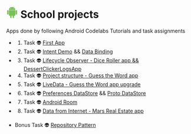 # <img color="#3DDC84" height="32" width="32" src="https://raw.githubusercontent.com/github/explore/80688e429a7d4ef2fca1e82350fe8e3517d3494d/topics/android/android.png" /> School projects
 Apps done by following Android Codelabs Tutorials and task assignments

- 1. Task 👽 [First App](https://github.com/Dordy175/MobileTechnologies/tree/main/cv2_firstApp)

- 2. Task 👽 [Intent Demo](https://github.com/Dordy175/MobileTechnologies/tree/main/cv3_dataBinding/intent_demo) && [Data Binding](https://github.com/Dordy175/MobileTechnologies/tree/main/cv3_dataBinding/dataBindingg)

- 3. Task 👽 [Lifecycle Observer - Dice Roller app && DessertClickerLogsApp](https://github.com/Dordy175/MobileTechnologies/tree/main/cv4_lifecycle)

- 4. Task 👽 [Project structure - Guess the Word app](https://github.com/Dordy175/MobileTechnologies/tree/main/cv5_ViewModel/GuessTheWord-Starter-x)

- 5. Task 👽 [LiveData - Guess the Word app upgrade](https://github.com/Dordy175/MobileTechnologies/tree/main/cv6_LiveData/GuessTheWordLiveData)

- 6. Task 👽 [Preferences DataStore](https://github.com/Dordy175/MobileTechnologies/tree/main/dordy-android-datastore-preferences_datastore) && [Proto DataStore](https://github.com/Dordy175/MobileTechnologies/tree/main/dordy-android-datastore-proto_store) 

- 7. Task 👽 [Android Room](https://github.com/Dordy175/MobileTechnologies/tree/main/dordy-room)

- 8. Task 👽 [Data from Internet - Mars Real Estate app](https://github.com/Dordy175/MobileTechnologies/tree/main/dordy-data-from-internet/MarsRealEstate-Starter)

- Bonus Task 👽 [Repository Pattern](https://github.com/Dordy175/MobileTechnologies/tree/main/DevBytes-starter)
